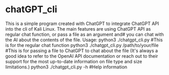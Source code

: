 # chatGPT_cli
This is a simple program created with ChatGPT to integrate ChatGPT API into the cli of Kali Linux. 
The main features are using ChatGPT API as regular chat function, or pass a file as an argument and# you can chat with the AI about the contents of the file.
Usage: python3 ./chatgpt_cli.py #This is for the regular chat function
        python3 ./chatgpt_cli.py /path/to/your/file #This is for passing a file to ChatGPT to chat about the file (It's always a good idea to refer to the OpenAI API documentation or reach out to their support for the most up-to-date information on file type and size limitations.)
        python3 ./chatgpt_cli.py -h #Help information
